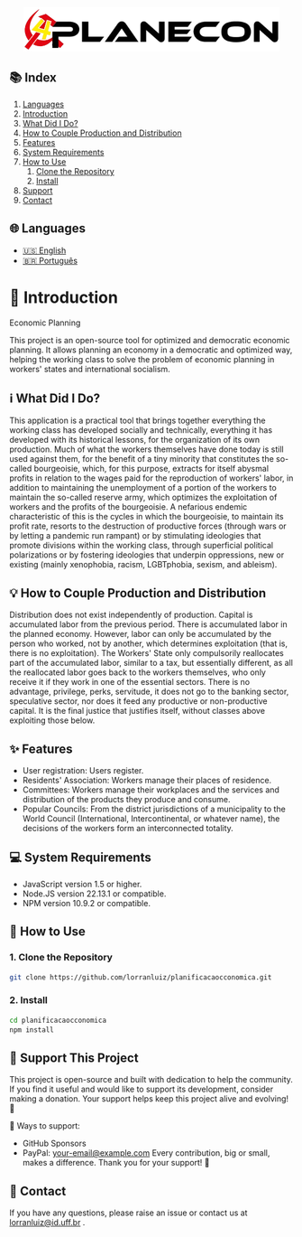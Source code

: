 <p align="center">
    <picture>
        <source srcset="./public/images/planEconLogoBranca1.png" media="(prefers-color-scheme: dark)">
        <img src="./public/images/planEconLogo1.png" alt="Economic Planning Logo">
    </picture>
</p>

## 📚 Index
1. [Languages](#languages)
2. [Introduction](#introduction)
3. [What Did I Do?](#what-is-this)
4. [How to Couple Production and Distribution](#how-to-couple-production-and-distribution)
5. [Features](#features)
6. [System Requirements](#system-requirements)
7. [How to Use](#how-to-use)
    1. [Clone the Repository](#clone-the-repository)
    2. [Install](#install)
8. [Support](#support)
9. [Contact](#contact)

<a id="languages"></a>
## 🌐 Languages 

- [🇺🇸 English](./README.md)
- [🇧🇷 Português](./README_PT.md)

<a id="introduction"></a>
# 🚀 Introduction
Economic Planning

This project is an open-source tool for optimized and democratic economic planning. It allows planning an economy in a democratic and optimized way, helping the working class to solve the problem of economic planning in workers' states and international socialism.

<a id="what-is-this"></a>
## ℹ️ What Did I Do?

This application is a practical tool that brings together everything the working class has developed socially and technically, everything it has developed with its historical lessons, for the organization of its own production. Much of what the workers themselves have done today is still used against them, for the benefit of a tiny minority that constitutes the so-called bourgeoisie, which, for this purpose, extracts for itself abysmal profits in relation to the wages paid for the reproduction of workers' labor, in addition to maintaining the unemployment of a portion of the workers to maintain the so-called reserve army, which optimizes the exploitation of workers and the profits of the bourgeoisie. A nefarious endemic characteristic of this is the cycles in which the bourgeoisie, to maintain its profit rate, resorts to the destruction of productive forces (through wars or by letting a pandemic run rampant) or by stimulating ideologies that promote divisions within the working class, through superficial political polarizations or by fostering ideologies that underpin oppressions, new or existing (mainly xenophobia, racism, LGBTphobia, sexism, and ableism).

<a id="how-to-couple-production-and-distribution"></a>
## 💡 How to Couple Production and Distribution
Distribution does not exist independently of production.
Capital is accumulated labor from the previous period.
There is accumulated labor in the planned economy.
However, labor can only be accumulated by the person who worked, not by another, which determines exploitation (that is, there is no exploitation).
The Workers' State only compulsorily reallocates part of the accumulated labor, similar to a tax, but essentially different, as all the reallocated labor goes back to the workers themselves, who only receive it if they work in one of the essential sectors. There is no advantage, privilege, perks, servitude, it does not go to the banking sector, speculative sector, nor does it feed any productive or non-productive capital. It is the final justice that justifies itself, without classes above exploiting those below.

<a id="features"></a>
## ✨ Features
- User registration: Users register.
- Residents' Association: Workers manage their places of residence.
- Committees: Workers manage their workplaces and the services and distribution of the products they produce and consume.
- Popular Councils: From the district jurisdictions of a municipality to the World Council (International, Intercontinental, or whatever name), the decisions of the workers form an interconnected totality.

<a id="system-requirements"></a>
## 💻 System Requirements
- JavaScript version 1.5 or higher.
- Node.JS version 22.13.1 or compatible.
- NPM version 10.9.2 or compatible.

<a id="how-to-use"></a>
## 🔧 How to Use
<a id="clone-the-repository"></a>
### 1. Clone the Repository
```bash
git clone https://github.com/lorranluiz/planificacaocconomica.git
```
<a id="install"></a>
### 2. Install
```bash
cd planificacaocconomica
npm install
```

<a id="support"></a>
## 💖 Support This Project
This project is open-source and built with dedication to help the community. If you find it useful and would like to support its development, consider making a donation. Your support helps keep this project alive and evolving! 🚀

🔹 Ways to support:
- GitHub Sponsors
- PayPal: your-email@example.com
Every contribution, big or small, makes a difference. Thank you for your support! 💙

<a id="contact"></a>
## 📧 Contact
If you have any questions, please raise an issue or contact us at lorranluiz@id.uff.br .